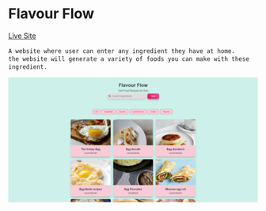 # Flavour Flow

[Live Site](https://flavourflow.netlify.app/)

```
A website where user can enter any ingredient they have at home.
the website will generate a variety of foods you can make with these ingredient.
```

![Flavour Flow](https://github.com/yusof29/flavour_flow/blob/46fec6c45c85bbc43665a5b31dc2a3000f014fdc/src/assets/readme/flavourFlow.png "Flavour Flow")
